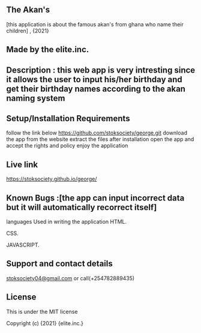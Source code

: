 ## The Akan's
[this application is about the famous akan's from ghana who name their children] , {2021}
## Made by the elite.inc.
## Description : this web app is very intresting since it allows the user to input his/her birthday and get their birthday names according to the akan naming system
## Setup/Installation Requirements
follow the link below https://github.com/stoksociety/george.git
download the app from the website
extract the files after installation
open the app and accept the rights and policy
enjoy the application
## Live link
https://stoksociety.github.io/george/

## Known Bugs :[the app can input incorrect data but it will automatically recorrect itself]
languages Used in writing the application
HTML.

CSS.

JAVASCRIPT.

## Support and contact details
stoksociety04@gmail.com or call(+254782889435)

## License
This is under the MIT license

Copyright (c) {2021} {elite.inc.}